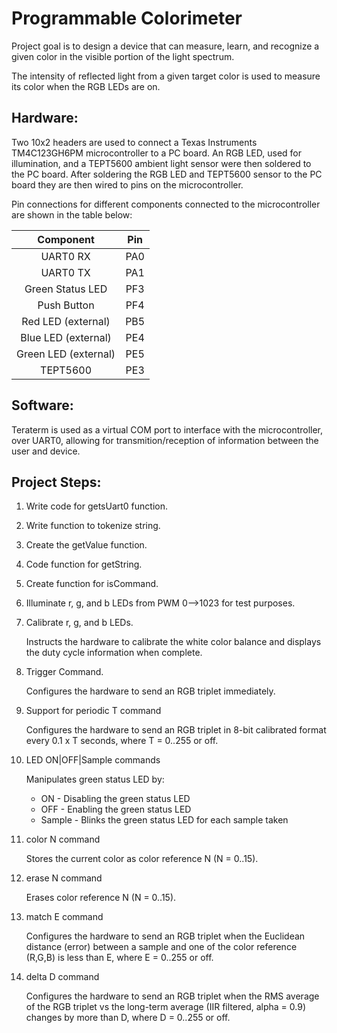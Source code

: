 # Programmable Colorimeter

Project goal is to design a device that can measure, learn, and recognize a given color in the visible portion of the light spectrum.

The intensity of reflected light from a given target color is used to measure its color when the RGB LEDs are on.

## Hardware:

Two 10x2 headers are used to connect a Texas Instruments TM4C123GH6PM microcontroller to a PC board. An RGB LED, used for illumination, and a TEPT5600 ambient light sensor were then soldered to the PC board. After soldering the RGB LED and TEPT5600 sensor to the PC board they are then wired to pins on the microcontroller. 

Pin connections for different components connected to the microcontroller are shown in the table below:

| Component | Pin |
| :----: | :----: |
| UART0 RX | PA0 |
| UART0 TX | PA1 |
| Green Status LED | PF3 |
| Push Button | PF4 |
| Red LED (external) | PB5 |
| Blue LED (external) | PE4 |
| Green LED (external) | PE5 |
| TEPT5600 | PE3 |


## Software:

Teraterm is used as a virtual COM port to interface with the microcontroller, over UART0, allowing for transmition/reception of information between the user and device.

## Project Steps:

1. Write code for getsUart0 function.

2. Write function to tokenize string.

3. Create the getValue function.

4. Code function for getString.

5. Create function for isCommand.

6. Illuminate r, g, and b LEDs from PWM 0-->1023 for test purposes.

7. Calibrate r, g, and b LEDs.

   Instructs the hardware to calibrate the white color balance and displays the duty cycle information when complete.

8. Trigger Command.

   Configures the hardware to send an RGB triplet immediately.

9. Support for periodic T command

   Configures the hardware to send an RGB triplet in 8-bit calibrated format every 0.1 x T seconds, where T = 0..255 or off.

10. LED ON|OFF|Sample commands

    Manipulates green status LED by:
    
    * ON - Disabling the green status LED
    * OFF - Enabling the green status LED
    * Sample - Blinks the green status LED for each sample taken

11. color N command

    Stores the current color as color reference N (N = 0..15).

12. erase N command

    Erases color reference N (N = 0..15).

13. match E command

    Configures the hardware to send an RGB triplet when the Euclidean distance (error) between a sample and one of the color reference (R,G,B) is less than E, where E = 0..255 or off.

14. delta D command

    Configures the hardware to send an RGB triplet when the RMS average of the RGB triplet vs the long-term average (IIR filtered, alpha = 0.9) changes by more than D, where D = 0..255 or off.
